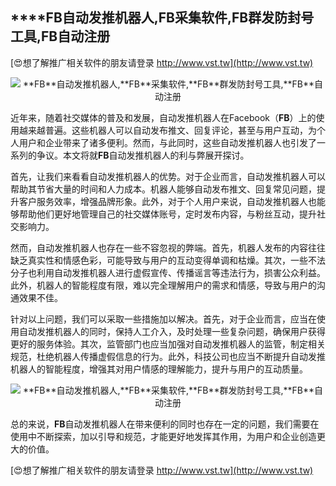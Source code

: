 ## ****FB**自动发推机器人,**FB**采集软件,**FB**群发防封号工具,**FB**自动注册**

[😍想了解推广相关软件的朋友请登录 http://www.vst.tw](http://www.vst.tw)

 <center><img src="https://vst.tw/MP4/tuiguang/png/1.png" alt="**FB**自动发推机器人,**FB**采集软件,**FB**群发防封号工具,**FB**自动注册"></center>

近年来，随着社交媒体的普及和发展，自动发推机器人在Facebook（**FB**）上的使用越来越普遍。这些机器人可以自动发布推文、回复评论，甚至与用户互动，为个人用户和企业带来了诸多便利。然而，与此同时，这些自动发推机器人也引发了一系列的争议。本文将就**FB**自动发推机器人的利与弊展开探讨。

首先，让我们来看看自动发推机器人的优势。对于企业而言，自动发推机器人可以帮助其节省大量的时间和人力成本。机器人能够自动发布推文、回复常见问题，提升客户服务效率，增强品牌形象。此外，对于个人用户来说，自动发推机器人也能够帮助他们更好地管理自己的社交媒体账号，定时发布内容，与粉丝互动，提升社交影响力。

然而，自动发推机器人也存在一些不容忽视的弊端。首先，机器人发布的内容往往缺乏真实性和情感色彩，可能导致与用户的互动变得单调和枯燥。其次，一些不法分子也利用自动发推机器人进行虚假宣传、传播谣言等违法行为，损害公众利益。此外，机器人的智能程度有限，难以完全理解用户的需求和情感，导致与用户的沟通效果不佳。

针对以上问题，我们可以采取一些措施加以解决。首先，对于企业而言，应当在使用自动发推机器人的同时，保持人工介入，及时处理一些复杂问题，确保用户获得更好的服务体验。其次，监管部门也应当加强对自动发推机器人的监管，制定相关规范，杜绝机器人传播虚假信息的行为。此外，科技公司也应当不断提升自动发推机器人的智能程度，增强其对用户情感的理解能力，提升与用户的互动质量。

 <center><img src="https://vst.tw/MP4/tuiguang/png/7.png" alt="**FB**自动发推机器人,**FB**采集软件,**FB**群发防封号工具,**FB**自动注册"></center>

总的来说，**FB**自动发推机器人在带来便利的同时也存在一定的问题，我们需要在使用中不断探索，加以引导和规范，才能更好地发挥其作用，为用户和企业创造更大的价值。

[😍想了解推广相关软件的朋友请登录 http://www.vst.tw](http://www.vst.tw)



